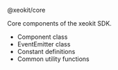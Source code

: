 @xeokit/core

Core components of the xeokit SDK. 

* Component class
* EventEmitter class
* Constant definitions
* Common utility functions
